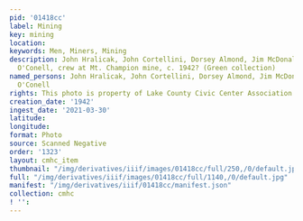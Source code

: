 ```yaml
---
pid: '01418cc'
label: Mining
key: mining
location: 
keywords: Men, Miners, Mining
description: John Hralicak, John Cortellini, Dorsey Almond, Jim McDonald and John
  O'Conell, crew at Mt. Champion mine, c. 1942? (Green collection)
named_persons: John Hralicak, John Cortellini, Dorsey Almond, Jim McDonald, and John
  O'Conell
rights: This photo is property of Lake County Civic Center Association.
creation_date: '1942'
ingest_date: '2021-03-30'
latitude: 
longitude: 
format: Photo
source: Scanned Negative
order: '1323'
layout: cmhc_item
thumbnail: "/img/derivatives/iiif/images/01418cc/full/250,/0/default.jpg"
full: "/img/derivatives/iiif/images/01418cc/full/1140,/0/default.jpg"
manifest: "/img/derivatives/iiif/01418cc/manifest.json"
collection: cmhc
! '': 
---
```

